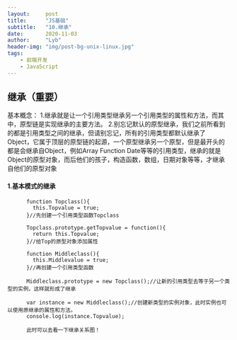 ```yaml
---
layout:     post
title:      "JS基础"
subtitle:   "10.继承"
date:       2020-11-03
author:     "Lyb"
header-img: "img/post-bg-unix-linux.jpg"
tags:
    - 前端开发
    - JavaScript
---
```



## 继承（重要）

基本概念：
 1.继承就是让一个引用类型继承另一个引用类型的属性和方法，而其中，原型链是实现继承的主要方法。
 2.别忘记默认的原型继承，我们之前所看到的都是引用类型之间的继承，但请别忘记，所有的引用类型都默认继承了Object，它属于顶层的原型链的起源，一个原型继承另一个原型，但是最开头的都是会继承自Object，例如Array Function  Date等等的引用类型，继承的就是Object的原型对象，而后他们的孩子，构造函数，数组，日期对象等等，才继承自他们的原型对象

#### 1.基本模式的继承
````
      function Topclass(){
        this.Topvalue = true;
      }//先创建一个引用类型函数Topclass

      Topclass.prototype.getTopvalue = function(){
        return this.Topvalue;
      }//给Top的原型对象添加属性

      function Middleclass(){
        this.Middlevalue = true;
      }//再创建一个引用类型函数

      Middleclass.prototype = new Topclass();//让新的引用类型去等于另一个类型的实例，这样就形成了继承

      var instance = new Middleclass();//创建新类型的实例对象，此时实例也可以使用原继承的属性和方法。
      console.log(instance.Topvalue);

      此时可以去看一下继承关系图！
````